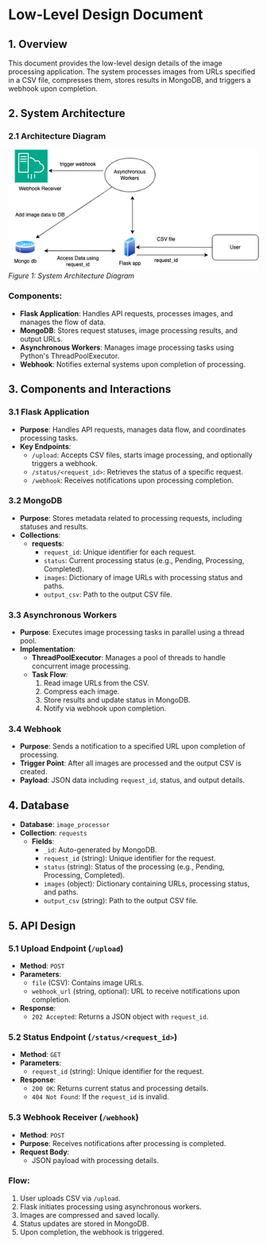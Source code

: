 # Low-Level Design Document

## 1. Overview
This document provides the low-level design details of the image processing application. The system processes images from URLs specified in a CSV file, compresses them, stores results in MongoDB, and triggers a webhook upon completion.

## 2. System Architecture

### 2.1 Architecture Diagram

![Flask App Diagram](flask_app_diagram.drawio.png)  
*Figure 1: System Architecture Diagram*

### Components:
- **Flask Application**: Handles API requests, processes images, and manages the flow of data.
- **MongoDB**: Stores request statuses, image processing results, and output URLs.
- **Asynchronous Workers**: Manages image processing tasks using Python's ThreadPoolExecutor.
- **Webhook**: Notifies external systems upon completion of processing.

## 3. Components and Interactions

### 3.1 Flask Application
- **Purpose**: Handles API requests, manages data flow, and coordinates processing tasks.
- **Key Endpoints**:
  - `/upload`: Accepts CSV files, starts image processing, and optionally triggers a webhook.
  - `/status/<request_id>`: Retrieves the status of a specific request.
  - `/webhook`: Receives notifications upon processing completion.

### 3.2 MongoDB
- **Purpose**: Stores metadata related to processing requests, including statuses and results.
- **Collections**:
  - **requests**:
    - `request_id`: Unique identifier for each request.
    - `status`: Current processing status (e.g., Pending, Processing, Completed).
    - `images`: Dictionary of image URLs with processing status and paths.
    - `output_csv`: Path to the output CSV file.

### 3.3 Asynchronous Workers
- **Purpose**: Executes image processing tasks in parallel using a thread pool.
- **Implementation**:
  - **ThreadPoolExecutor**: Manages a pool of threads to handle concurrent image processing.
  - **Task Flow**:
    1. Read image URLs from the CSV.
    2. Compress each image.
    3. Store results and update status in MongoDB.
    4. Notify via webhook upon completion.

### 3.4 Webhook
- **Purpose**: Sends a notification to a specified URL upon completion of processing.
- **Trigger Point**: After all images are processed and the output CSV is created.
- **Payload**: JSON data including `request_id`, status, and output details.

## 4. Database
- **Database**: `image_processor`
- **Collection**: `requests`
  - **Fields**:
    - `_id`: Auto-generated by MongoDB.
    - `request_id` (string): Unique identifier for the request.
    - `status` (string): Status of the processing (e.g., Pending, Processing, Completed).
    - `images` (object): Dictionary containing URLs, processing status, and paths.
    - `output_csv` (string): Path to the output CSV file.

## 5. API Design

### 5.1 Upload Endpoint (`/upload`)
- **Method**: `POST`
- **Parameters**:
  - `file` (CSV): Contains image URLs.
  - `webhook_url` (string, optional): URL to receive notifications upon completion.
- **Response**:
  - `202 Accepted`: Returns a JSON object with `request_id`.

### 5.2 Status Endpoint (`/status/<request_id>`)
- **Method**: `GET`
- **Parameters**:
  - `request_id` (string): Unique identifier for the request.
- **Response**:
  - `200 OK`: Returns current status and processing details.
  - `404 Not Found`: If the `request_id` is invalid.

### 5.3 Webhook Receiver (`/webhook`)
- **Method**: `POST`
- **Purpose**: Receives notifications after processing is completed.
- **Request Body**:
  - JSON payload with processing details.

### Flow:
1. User uploads CSV via `/upload`.
2. Flask initiates processing using asynchronous workers.
3. Images are compressed and saved locally.
4. Status updates are stored in MongoDB.
5. Upon completion, the webhook is triggered.

